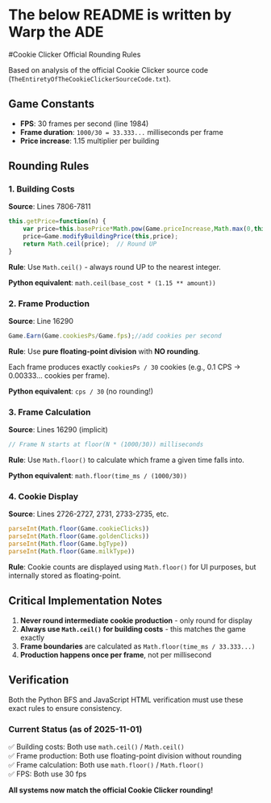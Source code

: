 # The below README is written by Warp the ADE

#Cookie Clicker Official Rounding Rules

Based on analysis of the official Cookie Clicker source code (`TheEntiretyOfTheCookieClickerSourceCode.txt`).

## Game Constants

- **FPS**: 30 frames per second (line 1984)
- **Frame duration**: `1000/30 = 33.333...` milliseconds per frame
- **Price increase**: 1.15 multiplier per building

## Rounding Rules

### 1. Building Costs
**Source**: Lines 7806-7811
```javascript
this.getPrice=function(n) {
    var price=this.basePrice*Math.pow(Game.priceIncrease,Math.max(0,this.amount-this.free));
    price=Game.modifyBuildingPrice(this,price);
    return Math.ceil(price);  // Round UP
}
```
**Rule**: Use `Math.ceil()` - always round UP to the nearest integer.

**Python equivalent**: `math.ceil(base_cost * (1.15 ** amount))`

### 2. Frame Production
**Source**: Line 16290
```javascript
Game.Earn(Game.cookiesPs/Game.fps);//add cookies per second
```
**Rule**: Use **pure floating-point division** with **NO rounding**.

Each frame produces exactly `cookiesPs / 30` cookies (e.g., 0.1 CPS → 0.00333... cookies per frame).

**Python equivalent**: `cps / 30` (no rounding!)

### 3. Frame Calculation
**Source**: Lines 16290 (implicit)
```javascript
// Frame N starts at floor(N * (1000/30)) milliseconds
```
**Rule**: Use `Math.floor()` to calculate which frame a given time falls into.

**Python equivalent**: `math.floor(time_ms / (1000/30))`

### 4. Cookie Display
**Source**: Lines 2726-2727, 2731, 2733-2735, etc.
```javascript
parseInt(Math.floor(Game.cookieClicks))
parseInt(Math.floor(Game.goldenClicks))
parseInt(Math.floor(Game.bgType))
parseInt(Math.floor(Game.milkType))
```
**Rule**: Cookie counts are displayed using `Math.floor()` for UI purposes, but internally stored as floating-point.

## Critical Implementation Notes

1. **Never round intermediate cookie production** - only round for display
2. **Always use `Math.ceil()` for building costs** - this matches the game exactly
3. **Frame boundaries** are calculated as `Math.floor(time_ms / 33.333...)`
4. **Production happens once per frame**, not per millisecond

## Verification

Both the Python BFS and JavaScript HTML verification must use these exact rules to ensure consistency.

### Current Status (as of 2025-11-01)

✅ Building costs: Both use `math.ceil()` / `Math.ceil()`  
✅ Frame production: Both use floating-point division without rounding  
✅ Frame calculation: Both use `math.floor()` / `Math.floor()`  
✅ FPS: Both use 30 fps  

**All systems now match the official Cookie Clicker rounding!**

